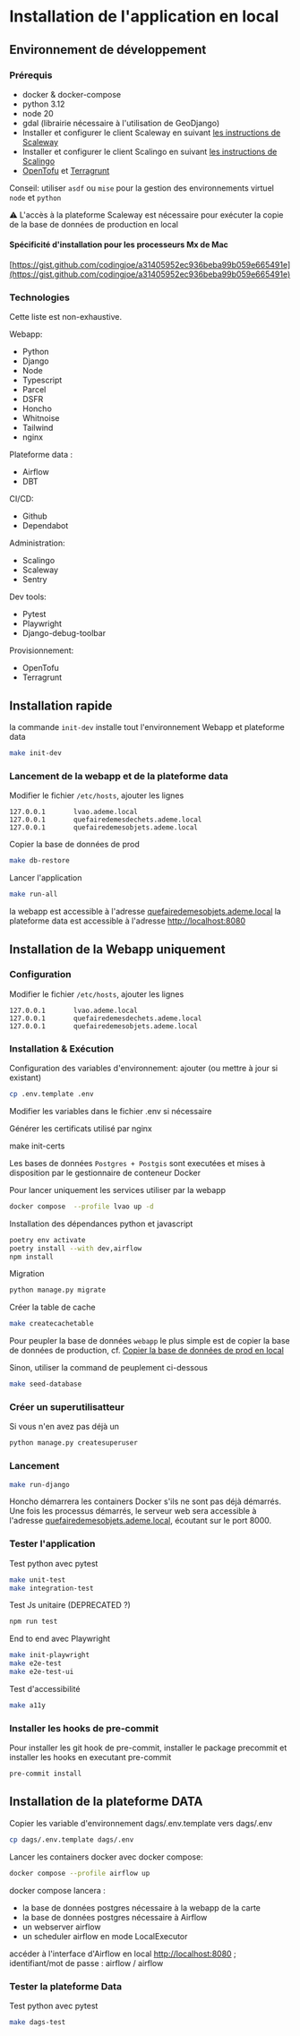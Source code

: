 # Installation de l'application en local

## Environnement de développement

### Prérequis

- docker & docker-compose
- python 3.12
- node 20
- gdal (librairie nécessaire à l'utilisation de GeoDjango)
- Installer et configurer le client Scaleway en suivant [les instructions de Scaleway](https://www.scaleway.com/en/docs/scaleway-cli/quickstart/)
- Installer et configurer le client Scalingo en suivant [les instructions de Scalingo](https://doc.scalingo.com/platform/cli/start)
- [OpenTofu](https://opentofu.org/docs/intro/install/) et [Terragrunt](https://terragrunt.gruntwork.io/docs/getting-started/install/)

Conseil: utiliser `asdf` ou `mise` pour la gestion des environnements virtuel `node` et `python`

⚠️ L'accès à la plateforme Scaleway est nécessaire pour exécuter la copie de la base de données de production en local

#### Spécificité d'installation pour les processeurs Mx de Mac

[https://gist.github.com/codingjoe/a31405952ec936beba99b059e665491e](https://gist.github.com/codingjoe/a31405952ec936beba99b059e665491e)

### Technologies

Cette liste est non-exhaustive.

Webapp:

- Python
- Django
- Node
- Typescript
- Parcel
- DSFR
- Honcho
- Whitnoise
- Tailwind
- nginx

Plateforme data :

- Airflow
- DBT

CI/CD:

- Github
- Dependabot

Administration:

- Scalingo
- Scaleway
- Sentry

Dev tools:

- Pytest
- Playwright
- Django-debug-toolbar

Provisionnement:

- OpenTofu
- Terragrunt

## Installation rapide

la commande `init-dev` installe tout l'environnement Webapp et plateforme data

```sh
make init-dev
```

### Lancement de la webapp et de la plateforme data

Modifier le fichier `/etc/hosts`, ajouter les lignes

```
127.0.0.1       lvao.ademe.local
127.0.0.1       quefairedemesdechets.ademe.local
127.0.0.1       quefairedemesobjets.ademe.local
```

Copier la base de données de prod

```sh
make db-restore
```

Lancer l'application

```sh
make run-all
```

la webapp est accessible à l'adresse [quefairedemesobjets.ademe.local](https://quefairedemesobjets.ademe.local/)
la plateforme data est accessible à l'adresse [http://localhost:8080](http://localhost:8080)

## Installation de la Webapp uniquement

### Configuration

Modifier le fichier `/etc/hosts`, ajouter les lignes

```
127.0.0.1       lvao.ademe.local
127.0.0.1       quefairedemesdechets.ademe.local
127.0.0.1       quefairedemesobjets.ademe.local
```

### Installation & Exécution

Configuration des variables d'environnement: ajouter (ou mettre à jour si existant)

```sh
cp .env.template .env
```

Modifier les variables dans le fichier .env si nécessaire

Générer les certificats utilisé par nginx

make init-certs

Les bases de données `Postgres + Postgis` sont executées et mises à disposition par le gestionnaire de conteneur Docker

Pour lancer uniquement les services utiliser par la webapp

```sh
docker compose  --profile lvao up -d
```

Installation des dépendances python et javascript

```sh
poetry env activate
poetry install --with dev,airflow
npm install
```

Migration

```sh
python manage.py migrate
```

Créer la table de cache

```sh
make createcachetable
```

Pour peupler la base de données `webapp` le plus simple est de copier la base de données de production, cf. [Copier la base de données de prod en local](useful_command.md#copier-la-base-de-donnees-de-prod-en-local)

Sinon, utiliser la command de peuplement ci-dessous

```sh
make seed-database
```

### Créer un superutilisatteur

Si vous n'en avez pas déjà un

```sh
python manage.py createsuperuser
```

### Lancement

```sh
make run-django
```

Honcho démarrera les containers Docker s'ils ne sont pas déjà démarrés.
Une fois les processus démarrés, le serveur web sera accessible à l'adresse [quefairedemesobjets.ademe.local](https://quefairedemesobjets.ademe.local/), écoutant sur le port 8000.

### Tester l'application

Test python avec pytest

```sh
make unit-test
make integration-test
```

Test Js unitaire (DEPRECATED ?)

```sh
npm run test
```

End to end avec Playwright

```sh
make init-playwright
make e2e-test
make e2e-test-ui
```

Test d'accessibilité

```sh
make a11y
```

### Installer les hooks de pre-commit

Pour installer les git hook de pre-commit, installer le package precommit et installer les hooks en executant pre-commit

```sh
pre-commit install
```

## Installation de la plateforme DATA

Copier les variable d'environnement dags/.env.template vers dags/.env

```sh
cp dags/.env.template dags/.env
```

Lancer les containers docker avec docker compose:

```sh
docker compose --profile airflow up
```

docker compose lancera :

- la base de données postgres nécessaire à la webapp de la carte
- la base de données postgres nécessaire à Airflow
- un webserver airflow
- un scheduler airflow en mode LocalExecutor

accéder à l'interface d'Airflow en local [http://localhost:8080](http://localhost:8080) ; identifiant/mot de passe : airflow / airflow

### Tester la plateforme Data

Test python avec pytest

```sh
make dags-test
```
